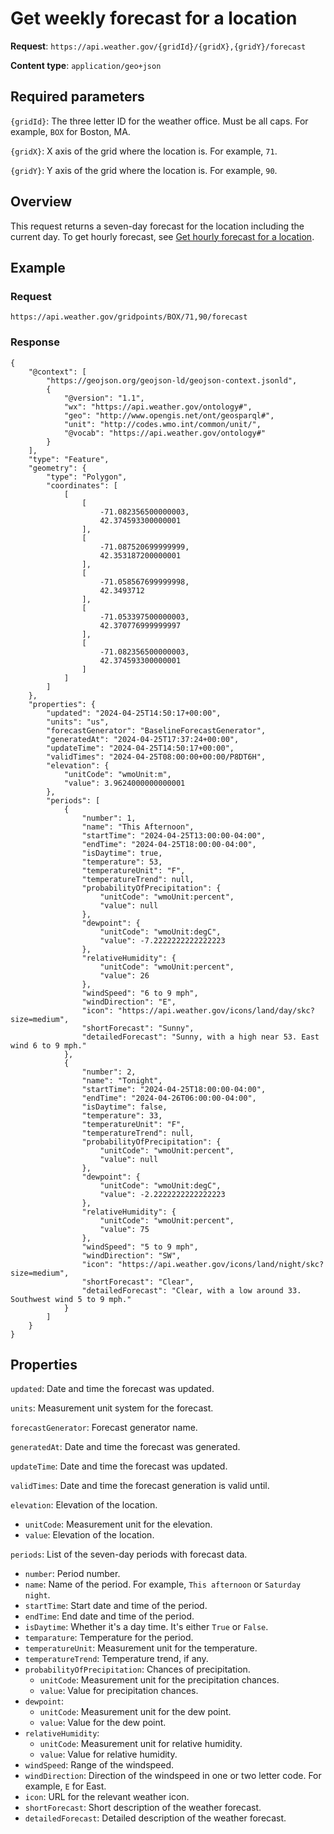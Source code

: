 # Get weekly forecast for a location
**Request**: `https://api.weather.gov/{gridId}/{gridX},{gridY}/forecast`

**Content type**: `application/geo+json`

## Required parameters

`{gridId}`: The three letter ID for the weather office. Must be all caps. For example, `BOX` for Boston, MA.

`{gridX}`: X axis of the grid where the location is. For example, `71`.

`{gridY}`: Y axis of the grid where the location is. For example, `90`.

## Overview

This request returns a seven-day forecast for the location including the current day. To get hourly forecast, see [Get hourly forecast for a location](/weather-api-docs/hourly-weekly-forecast.md).



## Example
### Request
```
https://api.weather.gov/gridpoints/BOX/71,90/forecast
```

### Response
```
{
    "@context": [
        "https://geojson.org/geojson-ld/geojson-context.jsonld",
        {
            "@version": "1.1",
            "wx": "https://api.weather.gov/ontology#",
            "geo": "http://www.opengis.net/ont/geosparql#",
            "unit": "http://codes.wmo.int/common/unit/",
            "@vocab": "https://api.weather.gov/ontology#"
        }
    ],
    "type": "Feature",
    "geometry": {
        "type": "Polygon",
        "coordinates": [
            [
                [
                    -71.082356500000003,
                    42.374593300000001
                ],
                [
                    -71.087520699999999,
                    42.353187200000001
                ],
                [
                    -71.058567699999998,
                    42.3493712
                ],
                [
                    -71.053397500000003,
                    42.370776999999997
                ],
                [
                    -71.082356500000003,
                    42.374593300000001
                ]
            ]
        ]
    },
    "properties": {
        "updated": "2024-04-25T14:50:17+00:00",
        "units": "us",
        "forecastGenerator": "BaselineForecastGenerator",
        "generatedAt": "2024-04-25T17:37:24+00:00",
        "updateTime": "2024-04-25T14:50:17+00:00",
        "validTimes": "2024-04-25T08:00:00+00:00/P8DT6H",
        "elevation": {
            "unitCode": "wmoUnit:m",
            "value": 3.9624000000000001
        },
        "periods": [
            {
                "number": 1,
                "name": "This Afternoon",
                "startTime": "2024-04-25T13:00:00-04:00",
                "endTime": "2024-04-25T18:00:00-04:00",
                "isDaytime": true,
                "temperature": 53,
                "temperatureUnit": "F",
                "temperatureTrend": null,
                "probabilityOfPrecipitation": {
                    "unitCode": "wmoUnit:percent",
                    "value": null
                },
                "dewpoint": {
                    "unitCode": "wmoUnit:degC",
                    "value": -7.2222222222222223
                },
                "relativeHumidity": {
                    "unitCode": "wmoUnit:percent",
                    "value": 26
                },
                "windSpeed": "6 to 9 mph",
                "windDirection": "E",
                "icon": "https://api.weather.gov/icons/land/day/skc?size=medium",
                "shortForecast": "Sunny",
                "detailedForecast": "Sunny, with a high near 53. East wind 6 to 9 mph."
            },
            {
                "number": 2,
                "name": "Tonight",
                "startTime": "2024-04-25T18:00:00-04:00",
                "endTime": "2024-04-26T06:00:00-04:00",
                "isDaytime": false,
                "temperature": 33,
                "temperatureUnit": "F",
                "temperatureTrend": null,
                "probabilityOfPrecipitation": {
                    "unitCode": "wmoUnit:percent",
                    "value": null
                },
                "dewpoint": {
                    "unitCode": "wmoUnit:degC",
                    "value": -2.2222222222222223
                },
                "relativeHumidity": {
                    "unitCode": "wmoUnit:percent",
                    "value": 75
                },
                "windSpeed": "5 to 9 mph",
                "windDirection": "SW",
                "icon": "https://api.weather.gov/icons/land/night/skc?size=medium",
                "shortForecast": "Clear",
                "detailedForecast": "Clear, with a low around 33. Southwest wind 5 to 9 mph."
            }
        ]
    }
}
```

## Properties

`updated`: Date and time the forecast was updated.

`units`: Measurement unit system for the forecast.

`forecastGenerator`: Forecast generator name.

`generatedAt`: Date and time the forecast was generated.

`updateTime`: Date and time the forecast was updated.

`validTimes`: Date and time the forecast generation is valid until.

`elevation`: Elevation of the location.

* `unitCode`: Measurement unit for the elevation.
* `value`: Elevation of the location.

`periods`: List of the seven-day periods with forecast data.

* `number`: Period number.
* `name`: Name of the period. For example, `This afternoon` or `Saturday night`.
* `startTime`: Start date and time of the period.
* `endTime`: End date and time of the period.
* `isDaytime`: Whether it's a day time. It's either `True` or `False`.
* `temparature`: Temperature for the period.
* `temperatureUnit`: Measurement unit for the temperature. 
* `temperatureTrend`: Temperature trend, if any.
* `probabilityOfPrecipitation`: Chances of precipitation.
    * `unitCode`: Measurement unit for the precipitation chances.
    * `value`: Value for precipitation chances.
* `dewpoint`:
    * `unitCode`: Measurement unit for the dew point.
    * `value`: Value for the dew point.
* `relativeHumidity`:
    * `unitCode`: Measurement unit for relative humidity.
    * `value`: Value for relative humidity.
* `windSpeed`: Range of the windspeed.
* `windDirection`: Direction of the windspeed in one or two letter code. For example, `E` for East.
* `icon`: URL for the relevant weather icon.
* `shortForecast`: Short description of the weather forecast.
* `detailedForecast`: Detailed description of the weather forecast.
